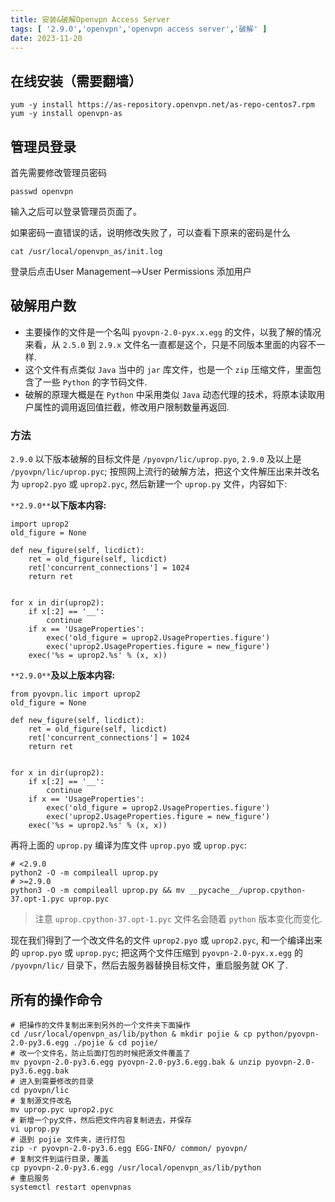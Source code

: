 ```yaml
---
title: 安装&破解Openvpn Access Server
tags: [ '2.9.0','openvpn','openvpn access server','破解' ]
date: 2023-11-20
---
```


## 在线安装（需要翻墙）

```shell
yum -y install https://as-repository.openvpn.net/as-repo-centos7.rpm
yum -y install openvpn-as
```

## 管理员登录

首先需要修改管理员密码

```shell
passwd openvpn
```

输入之后可以登录管理员页面了。

如果密码一直错误的话，说明修改失败了，可以查看下原来的密码是什么

```shell
cat /usr/local/openvpn_as/init.log
```

登录后点击User Management–>User Permissions 添加用户

## 破解用户数

- 主要操作的文件是一个名叫 `pyovpn-2.0-pyx.x.egg` 的文件，以我了解的情况来看，从 `2.5.0` 到 `2.9.x` 文件名一直都是这个，只是不同版本里面的内容不一样.
- 这个文件有点类似 `Java` 当中的 `jar` 库文件，也是一个 `zip` 压缩文件，里面包含了一些 `Python` 的字节码文件.
- 破解的原理大概是在 `Python` 中采用类似 `Java` 动态代理的技术，将原本读取用户属性的调用返回值拦截，修改用户限制数量再返回.

### 方法

`2.9.0` 以下版本破解的目标文件是 `/pyovpn/lic/uprop.pyo`, `2.9.0` 及以上是 `/pyovpn/lic/uprop.pyc`; 按照网上流行的破解方法，把这个文件解压出来并改名为 `uprop2.pyo` 或 `uprop2.pyc`, 然后新建一个 `uprop.py` 文件，内容如下:

`**2.9.0**`**以下版本内容:**

```shell
import uprop2
old_figure = None

def new_figure(self, licdict):
    ret = old_figure(self, licdict)
    ret['concurrent_connections'] = 1024
    return ret


for x in dir(uprop2):
    if x[:2] == '__':
        continue
    if x == 'UsageProperties':
        exec('old_figure = uprop2.UsageProperties.figure')
        exec('uprop2.UsageProperties.figure = new_figure')
    exec('%s = uprop2.%s' % (x, x))
```

`**2.9.0**`**及以上版本内容:**

```shell
from pyovpn.lic import uprop2
old_figure = None

def new_figure(self, licdict):
    ret = old_figure(self, licdict)
    ret['concurrent_connections'] = 1024
    return ret


for x in dir(uprop2):
    if x[:2] == '__':
        continue
    if x == 'UsageProperties':
        exec('old_figure = uprop2.UsageProperties.figure')
        exec('uprop2.UsageProperties.figure = new_figure')
    exec('%s = uprop2.%s' % (x, x))
```

再将上面的 `uprop.py` 编译为库文件 `uprop.pyo` 或 `uprop.pyc`:

```shell
# <2.9.0
python2 -O -m compileall uprop.py
# >=2.9.0
python3 -O -m compileall uprop.py && mv __pycache__/uprop.cpython-37.opt-1.pyc uprop.pyc
```

> 注意 `uprop.cpython-37.opt-1.pyc` 文件名会随着 `python` 版本变化而变化.

现在我们得到了一个改文件名的文件 `uprop2.pyo` 或 `uprop2.pyc`, 和一个编译出来的 `uprop.pyo` 或 `uprop.pyc`; 把这两个文件压缩到 `pyovpn-2.0-pyx.x.egg` 的 `/pyovpn/lic/` 目录下，然后去服务器替换目标文件，重启服务就 OK 了.

## 所有的操作命令

```shell
# 把操作的文件复制出来到另外的一个文件夹下面操作
cd /usr/local/openvpn_as/lib/python & mkdir pojie & cp python/pyovpn-2.0-py3.6.egg ./pojie & cd pojie/
# 改一个文件名，防止后面打包的时候把源文件覆盖了
mv pyovpn-2.0-py3.6.egg pyovpn-2.0-py3.6.egg.bak & unzip pyovpn-2.0-py3.6.egg.bak
# 进入到需要修改的目录
cd pyovpn/lic
# 复制源文件改名
mv uprop.pyc uprop2.pyc
# 新增一个py文件，然后把文件内容复制进去，并保存
vi uprop.py
# 退到 pojie 文件夹，进行打包
zip -r pyovpn-2.0-py3.6.egg EGG-INFO/ common/ pyovpn/
# 复制文件到运行目录，覆盖
cp pyovpn-2.0-py3.6.egg /usr/local/openvpn_as/lib/python
# 重启服务
systemctl restart openvpnas
```
